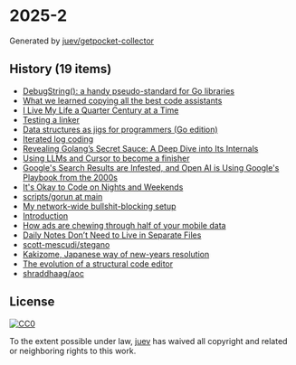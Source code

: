 # 2025-2

Generated by [juev/getpocket-collector](https://github.com/juev/getpocket-collector)

## History (19 items)

- [DebugString(): a handy pseudo-standard for Go libraries](https://dolthub.com/blog/2025-01-03-gos-debug-string-pseudo-standard/)
- [What we learned copying all the best code assistants](https://blog.val.town/blog/fast-follow/)
- [I Live My Life a Quarter Century at a Time](https://tla.systems/blog/2025/01/04/i-live-my-life-a-quarter-century-at-a-time/)
- [Testing a linker](https://davidlattimore.github.io/posts/2024/07/17/testing-a-linker.html)
- [Data structures as jigs for programmers (Go edition)](https://lemire.me/blog/2024/12/08/data-structures-as-jigs-for-programmers-go-edition/)
- [Iterated log coding](https://adamscherlis.github.io/blog/iterlog-coding/)
- [Revealing Golang’s Secret Sauce: A Deep Dive into Its Internals](https://meetsoni15.medium.com/unveiling-golangs-hidden-internals-discover-the-hidden-mechanics-that-optimize-performance-8f946f784041)
- [Using LLMs and Cursor to become a finisher](https://zohaib.me/using-llms-and-cursor-for-finishing-projects-productivity/)
- [Google's Search Results are Infested, and Open AI is Using Google's Playbook from the 2000s](https://chuckwnelson.com/blog/google-search-results-infested-open-ai-using-google-playbook)
- [It's Okay to Code on Nights and Weekends](https://tej.as/blog/coding-nights-weekends-good-work-life-balance)
- [scripts/gorun at main](https://codeberg.org/////rldane/scripts/src/branch/main/gorun)
- [My network-wide bullshit-blocking setup](https://hyperreal.coffee/posts/my-network-wide-bullshit-blocking-setup/)
- [Introduction](https://templ.guide/)
- [How ads are chewing through half of your mobile data](https://www.nextpit.com/ads-consume-half-of-your-mobile-data)
- [Daily Notes Don’t Need to Live in Separate Files](http://ellanew.com/ptpl/138-2025-01-06-daily-notes-dont-need-separate-files)
- [scott-mescudi/stegano](https://github.com/scott-mescudi/stegano)
- [Kakizome, Japanese way of new-years resolution](https://harimus.github.io//2025/01/02/kakizome.html)
- [The evolution of a structural code editor](https://crowdhailer.me/2025-01-02/the-evolution-of-a-structural-code-editor/)
- [shraddhaag/aoc](https://github.com/shraddhaag/aoc)

## License

[![CC0](https://mirrors.creativecommons.org/presskit/buttons/88x31/svg/cc-zero.svg)](https://creativecommons.org/publicdomain/zero/1.0/)

To the extent possible under law, [juev](https://github.com/juev) has waived all copyright and related or neighboring rights to this work.
